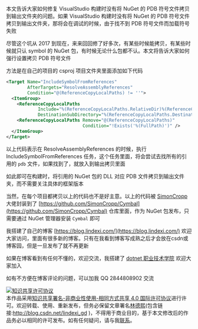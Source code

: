 
本文告诉大家如何修复 VisualStudio 构建时没有将 NuGet 的 PDB 符号文件拷贝到输出文件夹的问题。如果 VisualStudio 构建时没有将 NuGet 的 PDB 符号文件拷贝到输出文件夹，那将会在调试的时候，由于找不到 PDB 符号文件而加载符号失败

<!--more-->


<!-- CreateTime:2022/7/5 14:17:08 -->

<!-- 发布 -->
<!-- 博客 -->
<!-- 标签： NuGet，VisualStudio，构建 -->

尽管这个坑从 2017 到现在，来来回回修了好多次，有某些时候能拷贝，有某些时候就只认 symbol 的 NuGet 包，有时候无论什么包都不认。本文将告诉大家如何强行设置拷贝 PDB 符号文件

方法是在自己的项目的 csproj 项目文件夹里面添加如下代码

```xml
<Target Name="IncludeSymbolFromReferences"
        AfterTargets="ResolveAssemblyReferences"
        Condition="@(ReferenceCopyLocalPaths) != ''">
  <ItemGroup>
    <ReferenceCopyLocalPaths
            Include="%(ReferenceCopyLocalPaths.RelativeDir)%(ReferenceCopyLocalPaths.Filename).pdb"
            DestinationSubDirectory="%(ReferenceCopyLocalPaths.DestinationSubDirectory)" />
    <ReferenceCopyLocalPaths Remove="@(ReferenceCopyLocalPaths)"
                             Condition="!Exists('%(FullPath)')" />
  </ItemGroup>
</Target>
```

以上代码表示在 ResolveAssemblyReferences 的时候，执行 IncludeSymbolFromReferences 任务，这个任务里面，将会尝试去找所有的引用的 `pdb` 文件，如果找到了，就放入到输出拷贝里面

如此即可在构建时，将引用的 NuGet 包的 DLL 对应 PDB 文件拷贝到输出文件夹，而不需要关注具体的框架版本

当然，在每个项目都拷贝以上的代码也不是好主意。以上的代码被 [SimonCropp](https://github.com/SimonCropp) 大佬封装到了 [https://github.com/SimonCropp/Cymbal](https://github.com/SimonCropp/Cymbal) 仓库里面，作为 NuGet 包发布，只需要通过 NuGet 管理器安装 `Cymbal` 即可



我搭建了自己的博客 [https://blog.lindexi.com/](https://blog.lindexi.com/) 欢迎大家访问，里面有很多新的博客。只有在我看到博客写成熟之后才会放在csdn或博客园，但是一旦发布了就不再更新

如果在博客看到有任何不懂的，欢迎交流，我搭建了 [dotnet 职业技术学院](https://t.me/dotnet_campus) 欢迎大家加入

如有不方便在博客评论的问题，可以加我 QQ 2844808902 交流

<a rel="license" href="http://creativecommons.org/licenses/by-nc-sa/4.0/"><img alt="知识共享许可协议" style="border-width:0" src="https://licensebuttons.net/l/by-nc-sa/4.0/88x31.png" /></a><br />本作品采用<a rel="license" href="http://creativecommons.org/licenses/by-nc-sa/4.0/">知识共享署名-非商业性使用-相同方式共享 4.0 国际许可协议</a>进行许可。欢迎转载、使用、重新发布，但务必保留文章署名[林德熙](http://blog.csdn.net/lindexi_gd)(包含链接:http://blog.csdn.net/lindexi_gd )，不得用于商业目的，基于本文修改后的作品务必以相同的许可发布。如有任何疑问，请与我[联系](mailto:lindexi_gd@163.com)。